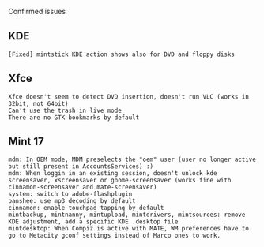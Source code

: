 Confirmed issues

KDE
---
	[Fixed] mintstick KDE action shows also for DVD and floppy disks		

Xfce
----
    Xfce doesn't seem to detect DVD insertion, doesn't run VLC (works in 32bit, not 64bit)
	Can't use the trash in live mode    
	There are no GTK bookmarks by default

Mint 17
-------	
	mdm: In OEM mode, MDM preselects the "oem" user (user no longer active but still present in AccountsServices) :)
	mdm: When loggin in an existing session, doesn't unlock kde screensaver, xscreensaver or gnome-screensaver (works fine with cinnamon-screensaver and mate-screensaver)
	system: switch to adobe-flashplugin
	banshee: use mp3 decoding by default
	cinnamon: enable touchpad tapping by default
	mintbackup, mintnanny, mintupload, mintdrivers, mintsources: remove KDE adjustment, add a specific KDE .desktop file
	mintdesktop: When Compiz is active with MATE, WM preferences have to go to Metacity gconf settings instead of Marco ones to work.
